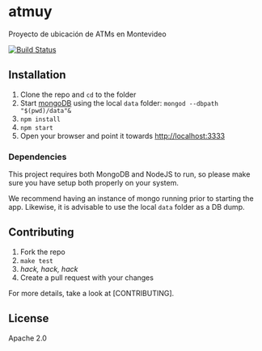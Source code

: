 atmuy
=====

Proyecto de ubicación de ATMs en Montevideo

[![Build Status](https://travis-ci.org/gfestari/atmuy.svg?branch=master)](https://travis-ci.org/gfestari/atmuy)

## Installation

1. Clone the repo and `cd` to the folder
2. Start [mongoDB] using the local `data` folder: `mongod --dbpath "$(pwd)/data"&`
2. `npm install`
3. `npm start`
4. Open your browser and point it towards [http://localhost:3333]()

### Dependencies

This project requires both MongoDB and NodeJS to run, so please make sure you have setup both properly on your system.

We recommend having an instance of mongo running prior to starting the app. Likewise, it is advisable to use the local `data` folder as a DB dump.

## Contributing

1. Fork the repo
2. `make test`
3. *hack, hack, hack*
4. Create a pull request with your changes

For more details, take a look at [CONTRIBUTING].

## License

Apache 2.0

[mongoDB]: http://www.mongodb.org/downloads
